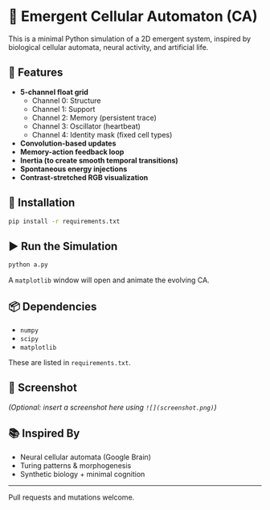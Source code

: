 # 🧠 Emergent Cellular Automaton (CA)

This is a minimal Python simulation of a 2D emergent system, inspired by biological cellular automata, neural activity, and artificial life.

## 🌱 Features

- **5-channel float grid**
  - Channel 0: Structure
  - Channel 1: Support
  - Channel 2: Memory (persistent trace)
  - Channel 3: Oscillator (heartbeat)
  - Channel 4: Identity mask (fixed cell types)
- **Convolution-based updates**
- **Memory-action feedback loop**
- **Inertia (to create smooth temporal transitions)**
- **Spontaneous energy injections**
- **Contrast-stretched RGB visualization**

## 🧪 Installation

```bash
pip install -r requirements.txt
````

## ▶️ Run the Simulation

```bash
python a.py
```

A `matplotlib` window will open and animate the evolving CA.

## 📦 Dependencies

* `numpy`
* `scipy`
* `matplotlib`

These are listed in `requirements.txt`.

## 📸 Screenshot

*(Optional: insert a screenshot here using `![](screenshot.png)`)*

## 📚 Inspired By

* Neural cellular automata (Google Brain)
* Turing patterns & morphogenesis
* Synthetic biology + minimal cognition

---

Pull requests and mutations welcome.
